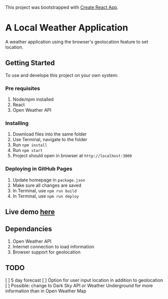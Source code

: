 This project was bootstrapped with [Create React App](https://github.com/facebook/create-react-app).

# A Local Weather Application
A weather application using the browser's geolocation feature to set location.
## Getting Started
To use and develope this project on your own system:

### Pre requisites
1. Node/npm installed
2. React
3. Open Weather API

### Installing
1.  Download files into the same folder
2. Use Terminal, navigate to the folder
3. Run `npm install`
4. Run `npm start`
5. Project should open in browser at `http://localhost:3000`

### Deploying in GitHub Pages
1. Update homepage in `package.json`
2. Make sure all changes are saved
3. In Terminal, use `npm run build`
4. In Terminal, use `npm run deploy`

## Live demo [here](https://hcolleen.github.io/weather/)

## Dependancies
1. Open Weather API
2. Internet connection to load information
3. Browser support for geolocation

## TODO
[ ] 5 day forecast
[ ] Option for user input location in addition to geolocation
[ ] Possible: change to Dark Sky API or Weather Underground for more information than in Open Weather Map
